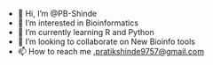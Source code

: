 - 👋 Hi, I’m @PB-Shinde
- 👀 I’m interested in Bioinformatics
- 🌱 I’m currently learning R and Python
- 💞️ I’m looking to collaborate on New Bioinfo tools
- 📫 How to reach me .pratikshinde9757@gmail.com

<!---
PB-Shinde/PB-Shinde is a ✨ special ✨ repository because its `README.md` (this file) appears on your GitHub profile.
You can click the Preview link to take a look at your changes.
--->
